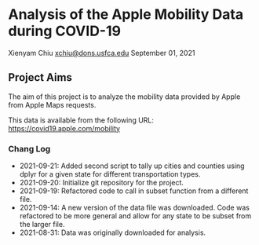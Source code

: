 # Analysis of the Apple Mobility Data during COVID-19

Xienyam Chiu
xchiu@dons.usfca.edu
September 01, 2021

## Project Aims
The aim of this project is to analyze the mobility data provided by Apple from Apple Maps requests.

This data is available from the following URL:
https://covid19.apple.com/mobility

### Chang Log
* 2021-09-21: Added second script to tally up cities and counties using dplyr for a given state for different transportation types.
* 2021-09-20: Initialize git repository for the project.
* 2021-09-19: Refactored code to call in subset function from a different file.
* 2021-09-14: A new version of the data file was downloaded. Code was refactored to be more general and allow for any state to be subset from the larger file.
* 2021-08-31: Data was originally downloaded for analysis.
